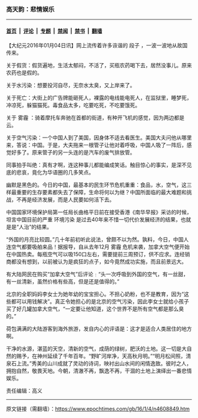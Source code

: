 ### 高天韵：悲情娱乐

---

#### [首页](../../../..?n4608849) &nbsp;|&nbsp; [评论](../../../../../epoch-comment?n4608849) &nbsp;|&nbsp; [专题](../../../../../epoch-special?n4608849) &nbsp;|&nbsp; [禁闻](../../../../../epoch-news?n4608849) &nbsp;|&nbsp; [禁书](../../../../../books?n4608849) &nbsp;|&nbsp; [翻墙](https://github.com/gfw-breaker/nogfw/blob/master/README.md?n4608849)


<div class="post_content" id="artbody" itemprop="articleBody">
 <!-- article content begin -->
 <p>
  【大纪元2016年01月04日讯】网上流传着许多诙谐的
  <ok href="https://www.epochtimes.com/gb/tag/%E6%AE%B5%E5%AD%90.html">
   段子
  </ok>
  ，一波一波地从故国传来。
 </p>
 <p>
  关于假货：假货遍地，生活太郁闷，不活了，买瓶农药喝下去，居然没事儿。原来农药也是假的。
 </p>
 <p>
  关于水污染：想要投河自尽，无奈水太臭，又上岸来了。
 </p>
 <p>
  关于死亡：大街上的广告牌能砸死人，裸露的电线能电死人，在监狱里，睡梦死，冲凉死，躲猫猫死。毒食品太多，吃要吃死，不吃要饿死。
 </p>
 <p>
  关于
  <ok href="https://www.epochtimes.com/gb/tag/%E9%9B%BE%E9%9C%BE.html">
   雾霾
  </ok>
  ：骑着摩托车奔驰在首都的街道，有种开飞机的感觉，因为两边都是云。
 </p>
 <p>
  关于空气污染：一个中国人到了美国，因身体不适去看医生。美国大夫问他从哪里来，答说：中国。于是，大夫拖来一根管子让他对着呼吸，中国人吸了一阵后，感觉好多了。原来管子的另一头连的是汽车的废气排放管。
 </p>
 <p>
  同事拍手叫绝：真有才啊，连这种事儿都能编成笑话。触目惊心的事实，是深不见底的悲哀，竟化为华语圈的几多笑点。
 </p>
 <p>
  幽默是黑色的。今日的中国，最基本的民生环节危机重重：食品，水，空气，这三样最重要的生存要素都失去了保障，生命将何以为继？中国所面临的最大难题和挑战，不再是经济发展，而是人民要如何活下去。
 </p>
 <p>
  中国国家环境保护局第一任局长曲格平日前在接受香港《南华早报》采访的时候，坦言中国目前的严重
  <ok href="https://www.epochtimes.com/gb/tag/%E7%8E%AF%E5%A2%83%E6%B1%A1%E6%9F%93.html">
   环境污染
  </ok>
  是过去40年来不惜一切代价发展经济的结果，也就是是“人治”的结果。
 </p>
 <p>
  “外国的月亮比较圆。”几十年前初听此说法，曾颇不以为然。孰料，今日，中国人连空气都要吸舶来品！据报导，自从去年12月
  <ok href="https://www.epochtimes.com/gb/tag/%E9%9B%BE%E9%9C%BE.html">
   雾霾
  </ok>
  危机来袭，加拿大空气便开始在中国热卖。每瓶空气可以吸150口左右，需要提前三周预订，供不应求。连经销商都没有想到，以前被认为是疯狂的点子，如今竟然成功实施，而且前景远大。
 </p>
 <p>
  有大陆网民在购买“加拿大空气”后评论﹕“头一次呼吸到外国的空气，有一丝甜，有一丝清新，虽然价格有些高，但是还是值得的。”
 </p>
 <p>
  北京的全职妈妈李女士为她年幼的宝宝担心。不担心奶粉，也不是教育，因为“这些都可以用钱解决”。真正令她担心的是北京的空气污染，因此李女士就给小孩子买了好几罐加拿大空气，“一定要让他知道，这个世界不是所有空气都是那么臭的。”
 </p>
 <p>
  荷包满满的大陆游客到海外旅游，发自内心的评语是：这才是适合人类居住的地方啊。
 </p>
 <p>
  干净的水源，湛蓝的天空，清新的空气，成荫的绿树，肥沃的土地。这一切是大自然的赐予，在神州延续了千年百年。“野旷河岸净，天高秋月明。”“明月松间照，清泉石上流。”秀美的山川成就了灵动的诗词，映衬出山水间的闲情逸致。彼时之人，拥抱自然，敬畏天地。今朝，清澈不再，飘逸不再，干涸的土地上演绎出一番悲情娱乐。
 </p>
 <p>
  责任编辑：高义
 </p>
 <!-- article content end -->
 <div id="below_article_ad">
 </div>
</div>


---

原文链接（需翻墙）：https://www.epochtimes.com/gb/16/1/4/n4608849.htm
